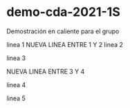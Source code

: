 # demo-cda-2021-1S
Demostración en caliente para el grupo 

linea 1
NUEVA LINEA ENTRE 1 Y 2
linea 2

linea 3

NUEVA LINEA ENTRE 3 Y 4

linea 4

linea 5

